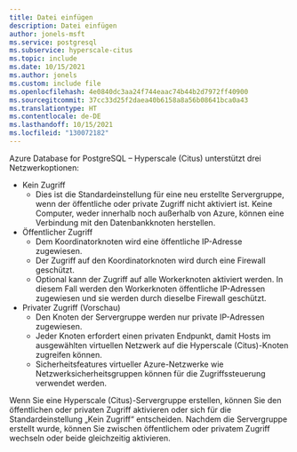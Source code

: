 ```yaml
---
title: Datei einfügen
description: Datei einfügen
author: jonels-msft
ms.service: postgresql
ms.subservice: hyperscale-citus
ms.topic: include
ms.date: 10/15/2021
ms.author: jonels
ms.custom: include file
ms.openlocfilehash: 4e0840dc3aa24f744eaac74b44b2d7972ff40900
ms.sourcegitcommit: 37cc33d25f2daea40b6158a8a56b08641bca0a43
ms.translationtype: HT
ms.contentlocale: de-DE
ms.lasthandoff: 10/15/2021
ms.locfileid: "130072182"
---
```

Azure Database for PostgreSQL – Hyperscale (Citus) unterstützt drei Netzwerkoptionen:

* Kein Zugriff
    * Dies ist die Standardeinstellung für eine neu erstellte Servergruppe, wenn der öffentliche oder private Zugriff nicht aktiviert ist. Keine Computer, weder innerhalb noch außerhalb von Azure, können eine Verbindung mit den Datenbankknoten herstellen.
* Öffentlicher Zugriff
    * Dem Koordinatorknoten wird eine öffentliche IP-Adresse zugewiesen.
    * Der Zugriff auf den Koordinatorknoten wird durch eine Firewall geschützt.
    * Optional kann der Zugriff auf alle Workerknoten aktiviert werden. In diesem Fall werden den Workerknoten öffentliche IP-Adressen zugewiesen und sie werden durch dieselbe Firewall geschützt.
* Privater Zugriff (Vorschau)
    * Den Knoten der Servergruppe werden nur private IP-Adressen zugewiesen.
    * Jeder Knoten erfordert einen privaten Endpunkt, damit Hosts im ausgewählten virtuellen Netzwerk auf die Hyperscale (Citus)-Knoten zugreifen können.
    * Sicherheitsfeatures virtueller Azure-Netzwerke wie Netzwerksicherheitsgruppen können für die Zugriffssteuerung verwendet werden.

Wenn Sie eine Hyperscale (Citus)-Servergruppe erstellen, können Sie den öffentlichen oder privaten Zugriff aktivieren oder sich für die Standardeinstellung „Kein Zugriff“ entscheiden. Nachdem die Servergruppe erstellt wurde, können Sie zwischen öffentlichem oder privatem Zugriff wechseln oder beide gleichzeitig aktivieren.
